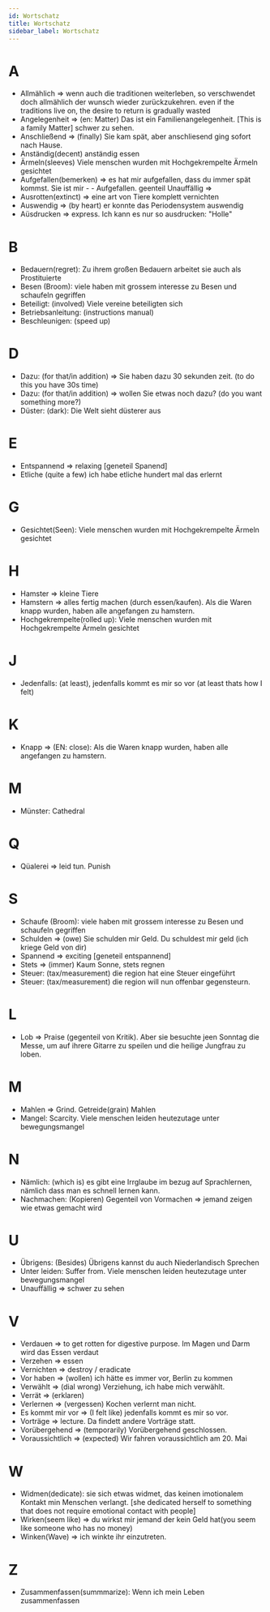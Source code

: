 ```yaml
---
id: Wortschatz
title: Wortschatz
sidebar_label: Wortschatz
---
```


# A

- Allmählich => wenn auch die traditionen weiterleben, so verschwendet doch allmählich der wunsch wieder zurückzukehren. even if the traditions live on, the desire to return is gradually wasted
- Angelegenheit => (en: Matter) Das ist ein Familienangelegenheit. [This is a family Matter]
  schwer zu sehen.
- Anschließend => (finally) Sie kam spät, aber anschliesend ging sofort nach Hause.
- Anständig(decent) anständig essen
- Ärmeln(sleeves) Viele menschen wurden mit Hochgekrempelte Ärmeln gesichtet
- Aufgefallen(bemerken) => es hat mir aufgefallen, dass du immer spät kommst. Sie ist mir - - Aufgefallen. geenteil Unauffällig =>
- Ausrotten(extinct) => eine art von Tiere komplett vernichten
- Auswendig => (by heart) er konnte das Periodensystem auswendig
- Aüsdrucken => express. Ich kann es nur so ausdrucken: "Holle"

# B

- Bedauern(regret): Zu ihrem großen Bedauern arbeitet sie auch als Prostituierte
- Besen (Broom): viele haben mit grossem interesse zu Besen und schaufeln gegriffen
- Beteiligt: (involved) Viele vereine beteiligten sich
- Betriebsanleitung: (instructions manual)
- Beschleunigen: (speed up)

# D

- Dazu: (for that/in addition) => Sie haben dazu 30 sekunden zeit. (to do this you have 30s time)
- Dazu: (for that/in addition) => wollen Sie etwas noch dazu? (do you want something more?)
- Düster: (dark): Die Welt sieht düsterer aus

# E

- Entspannend => relaxing [geneteil Spanend]
- Etliche (quite a few) ich habe etliche hundert mal das erlernt

# G

- Gesichtet(Seen): Viele menschen wurden mit Hochgekrempelte Ärmeln gesichtet

# H

- Hamster => kleine Tiere
- Hamstern => alles fertig machen (durch essen/kaufen). Als die Waren knapp wurden, haben alle angefangen zu hamstern.
- Hochgekrempelte(rolled up): Viele menschen wurden mit Hochgekrempelte Ärmeln gesichtet

# J

- Jedenfalls: (at least), jedenfalls kommt es mir so vor (at least thats how I felt)

# K

- Knapp => (EN: close): Als die Waren knapp wurden, haben alle angefangen zu hamstern.

# M

- Münster: Cathedral

# Q

- Qüalerei => leid tun. Punish

# S

- Schaufe (Broom): viele haben mit grossem interesse zu Besen und schaufeln gegriffen
- Schulden => (owe) Sie schulden mir Geld. Du schuldest mir geld (ich kriege Geld von dir)
- Spannend => exciting [geneteil entspannend]
- Stets => (immer) Kaum Sonne, stets regnen
- Steuer: (tax/measurement) die region hat eine Steuer eingeführt
- Steuer: (tax/measurement) die region will nun offenbar gegensteurn.

# L

- Lob => Praise (gegenteil von Kritik). Aber sie besuchte jeen Sonntag die Messe, um auf ihrere Gitarre zu speilen und die heilige Jungfrau zu loben.

# M

- Mahlen => Grind. Getreide(grain) Mahlen
- Mangel: Scarcity. Viele menschen leiden heutezutage unter bewegungsmangel

# N

- Nämlich: (which is) es gibt eine Irrglaube im bezug auf Sprachlernen, nämlich dass man es schnell lernen kann.
- Nachmachen: (Kopieren) Gegenteil von Vormachen => jemand zeigen wie etwas gemacht wird

# U

- Übrigens: (Besides) Übrigens kannst du auch Niederlandisch Sprechen
- Unter leiden: Suffer from. Viele menschen leiden heutezutage unter bewegungsmangel
- Unauffällig => schwer zu sehen

# V

- Verdauen => to get rotten for digestive purpose. Im Magen und Darm wird das Essen verdaut
- Verzehen => essen
- Vernichten => destroy / eradicate
- Vor haben => (wollen) ich hätte es immer vor, Berlin zu kommen
- Verwählt => (dial wrong) Verziehung, ich habe mich verwählt.
- Verrät => (erklaren)
- Verlernen => (vergessen) Kochen verlernt man nicht.
- Es kommt mir vor => (I felt like) jedenfalls kommt es mir so vor.
- Vorträge => lecture. Da findett andere Vorträge statt.
- Vorübergehend => (temporarily) Vorübergehend geschlossen.
- Voraussichtlich => (expected) Wir fahren voraussichtlich am 20. Mai

# W

- Widmen(dedicate): sie sich etwas widmet, das keinen imotionalem Kontakt min Menschen verlangt. [she dedicated herself to something that does not require emotional contact with people]
- Wirken(seem like) => du wirkst mir jemand der kein Geld hat(you seem like someone who has no money)
- Winken(Wave) => ich winkte ihr einzutreten.

# Z

- Zusammenfassen(summmarize): Wenn ich mein Leben zusammenfassen
